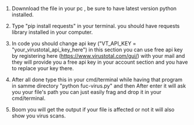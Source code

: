 1. Downnload the file in your pc , be sure to have latest version python installed.


2. Type "pip install requests" in your terminal. you should have requests library installed in your computer.


3. In code you should change api key  ("VT_API_KEY = "your_virustotal_api_key_here") in this section you can use free api key by registering here (https://www.virustotal.com/gui/) with your mail and they will provide you a free api key in your account section and you have to replace your key there.


4. After all done type this in your cmd/terminal while having that program in samme directory  "python fuc-virus.py" and then After enter it will ask you your file's path you can just easily frag and drop it in your cmd/terminal.


5. Boom you will get the output if your file is affected or not it will also show you virus scans.
